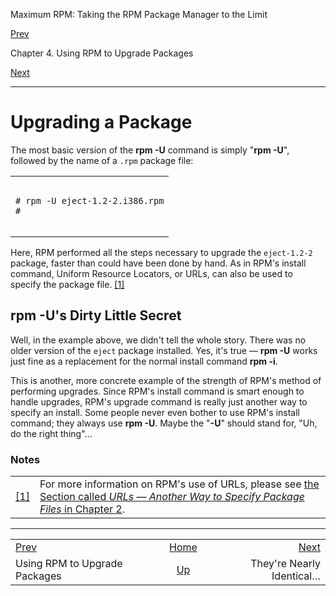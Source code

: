 <div class="NAVHEADER">

Maximum RPM: Taking the RPM Package Manager to the Limit

</div>

[Prev](ch-rpm-upgrade.html)

Chapter 4. Using RPM to Upgrade Packages

[Next](s1-rpm-upgrade-nearly-identical.html)

-----

<div class="sect1">

# <span id="s1-rpm-upgrade-upgrading-a-package">Upgrading a Package</span>

The most basic version of the **rpm -U** command is simply "**rpm -U**",
followed by the name of a `.rpm` package file:

<table>
<colgroup>
<col style="width: 100%" />
</colgroup>
<tbody>
<tr class="odd">
<td><pre class="screen"><code># rpm -U eject-1.2-2.i386.rpm
#
        </code></pre></td>
</tr>
</tbody>
</table>

Here, RPM performed all the steps necessary to upgrade the `eject-1.2-2`
package, faster than could have been done by hand. As in RPM's install
command, Uniform Resource Locators, or URLs, can also be used to specify
the package file. [<span class="footnote">\[1\]</span>](#FTN.AEN2248)

<div class="sect2">

## <span id="s2-rpm-upgrade-secret">**rpm -U**'s Dirty Little Secret</span>

Well, in the example above, we didn't tell the whole story. There was no
older version of the `eject` package installed. Yes, it's true — **rpm
-U** works just fine as a replacement for the normal install command
**rpm -i**.

This is another, more concrete example of the strength of RPM's method
of performing upgrades. Since RPM's install command is smart enough to
handle upgrades, RPM's upgrade command is really just another way to
specify an install. Some people never even bother to use RPM's install
command; they always use **rpm -U**. Maybe the "**-U**" should stand
for, "Uh, do the right thing"…

</div>

</div>

### Notes

|                                                                                        |                                                                                                                                                                                                    |
| -------------------------------------------------------------------------------------- | -------------------------------------------------------------------------------------------------------------------------------------------------------------------------------------------------- |
| [<span class="footnote">\[1\]</span>](s1-rpm-upgrade-upgrading-a-package.html#AEN2248) | For more information on RPM's use of URLs, please see [the Section called *URLs — Another Way to Specify Package Files* in Chapter 2](s1-rpm-install-performing-install.html#s2-rpm-install-urls). |

<div class="NAVFOOTER">

-----

|                               |                           |                                              |
| :---------------------------- | :-----------------------: | -------------------------------------------: |
| [Prev](ch-rpm-upgrade.html)   |    [Home](index.html)     | [Next](s1-rpm-upgrade-nearly-identical.html) |
| Using RPM to Upgrade Packages | [Up](ch-rpm-upgrade.html) |                    They're Nearly Identical… |

</div>
